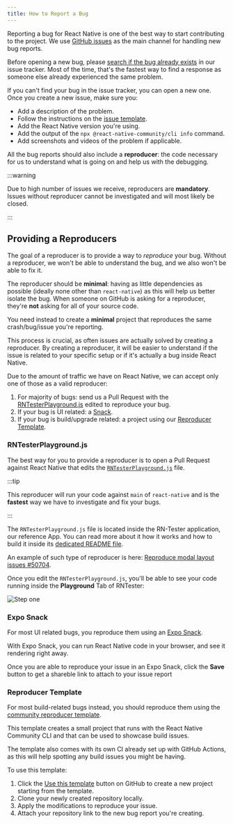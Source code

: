 ```yaml
---
title: How to Report a Bug
---
```


Reporting a bug for React Native is one of the best way to start contributing to the project. We use [GitHub issues](https://github.com/facebook/react-native/issues) as the main channel for handling new bug reports.

Before opening a new bug, please [search if the bug already exists](https://github.com/facebook/react-native/issues?q=sort%3Aupdated-desc%20is%3Aissue) in our issue tracker. Most of the time, that's the fastest way to find a response as someone else already experienced the same problem.

If you can't find your bug in the issue tracker, you can open a new one. Once you create a new issue, make sure you:

- Add a description of the problem.
- Follow the instructions on the [issue template](https://github.com/facebook/react-native/issues/new?template=bug_report.yml).
- Add the React Native version you're using.
- Add the output of the `npx @react-native-community/cli info` command.
- Add screenshots and videos of the problem if applicable.

All the bug reports should also include a **reproducer**: the code necessary for us to understand what is going on and help us with the debugging.

:::warning

Due to high number of issues we receive, reproducers are **mandatory**. Issues without reproducer cannot be investigated and will most likely be closed.

:::

## Providing a Reproducers

The goal of a reproducer is to provide a way to _reproduce_ your bug. Without a reproducer, we won't be able to understand the bug, and we also won't be able to fix it.

The reproducer should be **minimal**: having as little dependencies as possible (ideally none other than `react-native`) as this will help us better isolate the bug.
When someone on GitHub is asking for a reproducer, they're **not** asking for all of your source code.

You need instead to create a **minimal** project that reproduces the same crash/bug/issue you're reporting.

This process is crucial, as often issues are actually solved by creating a reproducer. By creating a reproducer, it will be easier to understand if the issue is related to your specific setup or if it's actually a bug inside React Native.

Due to the amount of traffic we have on React Native, we can accept only one of those as a valid reproducer:

1. For majority of bugs: send us a Pull Request with the [RNTesterPlayground.js](https://github.com/facebook/react-native/blob/main/packages/rn-tester/js/examples/Playground/RNTesterPlayground.js) edited to reproduce your bug.
2. If your bug is UI related: a [Snack](https://snack.expo.dev).
3. If your bug is build/upgrade related: a project using our [Reproducer Template](https://github.com/react-native-community/reproducer-react-native/generate).

### RNTesterPlayground.js

The best way for you to provide a reproducer is to open a Pull Request against React Native that edits the [`RNTesterPlayground.js`](https://github.com/facebook/react-native/blob/main/packages/rn-tester/js/examples/Playground/RNTesterPlayground.js) file.

:::tip

This reproducer will run your code against `main` of `react-native` and is the **fastest** way we have to investigate and fix your bugs.

:::

The `RNTesterPlayground.js` file is located inside the RN-Tester application, our reference App. You can read more about it how it works and how to build it inside its [dedicated README file](https://github.com/facebook/react-native/blob/main/packages/rn-tester/README.md).

An example of such type of reproducer is here: [Reproduce modal layout issues #50704](https://github.com/facebook/react-native/pull/50704/).

Once you edit the `RNTesterPlayground.js`, you'll be able to see your code running inside the **Playground** Tab of RNTester:

![Step one](/docs/assets/RNTesterPlayground.png)

### Expo Snack

For most UI related bugs, you reproduce them using an [Expo Snack](https://snack.expo.dev/).

With Expo Snack, you can run React Native code in your browser, and see it rendering right away.

Once you are able to reproduce your issue in an Expo Snack, click the **Save** button to get a shareble link to attach to your issue report

### Reproducer Template

For most build-related bugs instead, you should reproduce them using the [community reproducer template](https://github.com/react-native-community/reproducer-react-native).

This template creates a small project that runs with the React Native Community CLI and that can be used to showcase build issues.

The template also comes with its own CI already set up with GitHub Actions, as this will help spotting any build issues you might be having.

To use this template:

1. Click the [Use this template](https://github.com/new?template_name=reproducer-react-native&template_owner=react-native-community) button on GitHub to create a new project starting from the template.
2. Clone your newly created repository locally.
3. Apply the modifications to reproduce your issue.
4. Attach your repository link to the new bug report you're creating.
